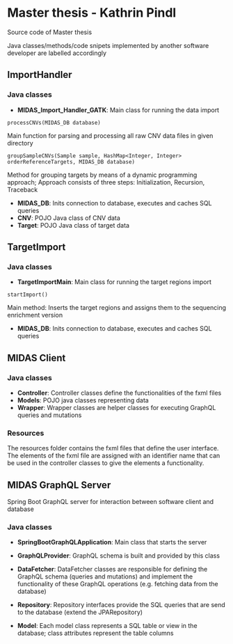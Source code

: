 # Master thesis - Kathrin Pindl 

Source code of Master thesis 

Java classes/methods/code snipets implemented by another software developer are labelled accordingly 



## ImportHandler
### Java classes
* **MIDAS_Import_Handler_GATK**: Main class for running the data import
```
processCNVs(MIDAS_DB database)
```
Main function for parsing and processing all raw CNV data files in given directory

```
groupSampleCNVs(Sample sample, HashMap<Integer, Integer> orderReferenceTargets, MIDAS_DB database)
```
Method for grouping targets by means of a dynamic programming approach; Approach consists of three steps: Initialization, Recursion, Traceback

* **MIDAS_DB**: Inits connection to database, executes and caches SQL queries
* **CNV**: POJO Java class of CNV data
* **Target**: POJO Java class of target data




## TargetImport
### Java classes
* **TargetImportMain**: Main class for running the target regions import
```
startImport()
```
Main method: Inserts the target regions and assigns them to the sequencing enrichment version

* **MIDAS_DB**: Inits connection to database, executes and caches SQL queries




## MIDAS Client
### Java classes

* **Controller**: Controller classes define the functionalities of the fxml files
* **Models**: POJO java classes representing data
* **Wrapper**: Wrapper classes are helper classes for executing GraphQL queries and mutations


### Resources
The resources folder contains the fxml files that define the user interface. The elements of the fxml file are assigned with an identifier name that can be used in the controller classes to give the elements a functionality. 






## MIDAS GraphQL Server
Spring Boot GraphQL server for interaction between software client and database 

### Java classes

* **SpringBootGraphQLApplication**: Main class that starts the server 

* **GraphQLProvider**: GraphQL schema is built and provided by this class

* **DataFetcher**: DataFetcher classes are responsible for defining the GraphQL schema (queries and mutations) and implement the functionality of these GraphQL operations (e.g. fetching data from the database) 

* **Repository**: Repository interfaces provide the SQL queries that are send to the database (extend the JPARepository)
* **Model**: Each model class represents a SQL table or view in the database; class attributes represent the table columns











